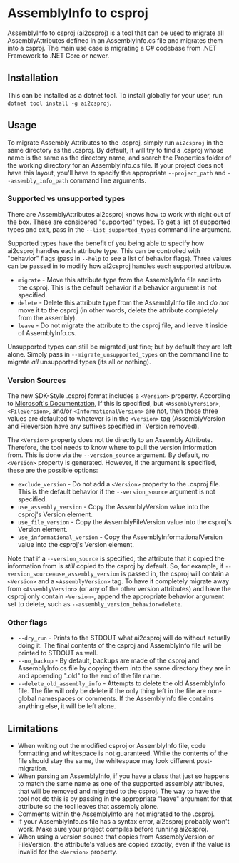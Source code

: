 # AssemblyInfo to csproj

AssemblyInfo to csproj (ai2csproj) is a tool that can be used to migrate all AssemblyAttributes defined in an AssemblyInfo.cs file and migrates them into a csproj.  The main use case is migrating a C# codebase from .NET Framework to .NET Core or newer.

## Installation

This can be installed as a dotnet tool.  To install globally for your user, run ```dotnet tool install -g ai2csproj```.

## Usage

To migrate Assembly Attributes to the .csproj, simply run ```ai2csproj``` in the same directory as the .csproj.  By default, it will try to find a .csproj whose name is the same as the directory name, and search the Properties folder of the working directory for an AssemblyInfo.cs file.  If your project does not have this layout, you'll have to specify the appropriate ```--project_path``` and ```--assembly_info_path``` command line arguments.

### Supported vs unsupported types

There are AssemblyAttributes ai2csproj knows how to work with right out of the box.  These are considered "supported" types.  To get a list of supported types and exit, pass in the ```--list_supported_types``` command line argument.

Supported types have the benefit of you being able to specify how ai2csproj handles each attribute type.  This can be controlled with "behavior" flags (pass in ```--help``` to see a list of behavior flags).  Three values can be passed in to modify how ai2csproj handles each supported attribute.

* ```migrate``` - Move this attribute type from the AssemblyInfo file and into the csproj.  This is the default behavior if a behavior argument is not specified.
* ```delete``` - Delete this attribute type from the AssemblyInfo file and _do not_ move it to the csproj (in other words, delete the attribute completely from the assembly).
* ```leave``` - Do not migrate the attribute to the csproj file, and leave it inside of AssemblyInfo.cs.

Unsupported types can still be migrated just fine; but by default they are left alone.  Simply pass in ```--migrate_unsupported_types``` on the command line to migrate _all_ unsupported types (its all or nothing).

### Version Sources

The new SDK-Style .csproj format includes a ```<Version>``` property.  According to [Microsoft's Documentation](https://learn.microsoft.com/en-us/dotnet/core/project-sdk/msbuild-props), If this is specified, but ```<AssemblyVersion>```, ```<FileVersion>```, and/or ```<InformationalVersion>``` are not, then those three values are defaulted to whatever is in the ```<Version>``` tag (AssemblyVersion and FileVersion have any suffixes specified in `Version removed).

The ```<Version>``` property does not tie directly to an Assembly Attribute.  Therefore, the tool needs to know where to pull the version information from.  This is done via the ```--version_source``` argument.  By default, no ```<Version>``` property is generated.  However, if the argument is specified, these are the possible options:

* ```exclude_version``` - Do not add a ```<Version>``` property to the .csproj file.  This is the default behavior if the ```--version_source``` argument is not specified.
* ```use_assembly_version``` - Copy the AssemblyVersion value into the csproj's Version element.
* ```use_file_version``` - Copy the AssemblyFileVersion value into the csproj's Version element.
* ```use_informational_version``` - Copy the AssemblyInformationalVersion value into the csproj's Version element.

Note that if a ```--version_source``` is specified, the attribute that it copied the information from is _still_ copied to the csproj by default.  So, for example, if ```--version_source=use_assembly_version``` is passed in, the csproj will contain a ```<Version>``` and a ```<AssemblyVersion>``` tag.  To have it completely migrate away from ```<AssemblyVersion>``` (or any of the other version attributes) and have the csproj only contain ```<Version>```, append the appropriate behavior argument set to delete, such as ```--assembly_version_behavior=delete```.

### Other flags

* ```--dry_run``` - Prints to the STDOUT what ai2csproj will do without actually doing it.  The final contents of the csproj and AssemblyInfo file will be printed to STDOUT as well.
* ```--no_backup``` - By default, backups are made of the csproj and AssemblyInfo.cs file by copying them into the same directory they are in and appending ".old" to the end of the file name.
* ```--delete_old_assembly_info``` - Attempts to delete the old AssemblyInfo file.  The file will only be delete if the only thing left in the file are non-global namespaces or comments.  If the AssemblyInfo file contains anything else, it will be left alone.

## Limitations

* When writing out the modified csproj or AssemblyInfo file, code formatting and whitespace is not guaranteed.  While the contents of the file should stay the same, the whitespace may look different post-migration.
* When parsing an AssemblyInfo, if you have a class that just so happens to match the same name as one of the supported assembly attributes, that will be removed and migrated to the csproj.  The way to have the tool not do this is by passing in the appropriate "leave" argument for that attribute so the tool leaves that assembly alone.
* Comments within the AssemblyInfo are not migrated to the .csproj.
* If your AssemblyInfo.cs file has a syntax error, ai2csproj probably won't work.  Make sure your project compiles before running ai2csproj.
* When using a version source that copies from AssemblyVersion or FileVersion, the attribute's values are copied _exactly_, even if the value is invalid for the ```<Version>``` property.
